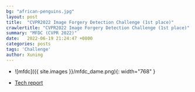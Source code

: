 ```yaml
---
bg: "african-penguins.jpg"
layout: post
title:  "CVPR2022 Image Forgery Detection Challenge (1st place)"
crawlertitle: "CVPR2022 Image Forgery Detection Challenge (1st place)"
summary: "MFDC (CVPR 2022)"
date:   2022-06-19 21:24:47 +0800
categories: posts
tags: 'Challenge'
author: Xuning
---
```


- ![mfdc]({{ site.images }}/mfdc_dame.png){: width="768" }

- [Tech report](https://arxiv.org/abs/2207.13505)


